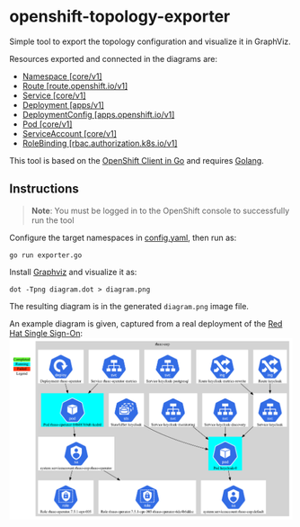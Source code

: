 # openshift-topology-exporter
Simple tool to export the topology configuration and visualize it in GraphViz.

Resources exported and connected in the diagrams are:
* [Namespace [core/v1]](https://docs.openshift.com/online/pro/rest_api/core/namespace-core-v1.html)
* [Route [route.openshift.io/v1]](https://docs.openshift.com/online/pro/rest_api/route_openshift_io/route-route-openshift-io-v1.html)
* [Service [core/v1]](https://docs.openshift.com/online/pro/rest_api/core/service-core-v1.html)
* [Deployment [apps/v1]](https://docs.openshift.com/online/pro/rest_api/apps/deployment-apps-v1.html)
* [DeploymentConfig [apps.openshift.io/v1]](https://docs.openshift.com/online/pro/rest_api/apps_openshift_io/deploymentconfig-apps-openshift-io-v1.html)
* [Pod [core/v1]](https://docs.openshift.com/online/pro/rest_api/core/pod-core-v1.html)
* [ServiceAccount [core/v1]](https://docs.openshift.com/online/pro/rest_api/core/serviceaccount-core-v1.html)
* [RoleBinding [rbac.authorization.k8s.io/v1]](https://docs.openshift.com/online/pro/rest_api/rbac_authorization_k8s_io/rolebinding-rbac-authorization-k8s-io-v1.html)

This tool is based on the [OpenShift Client in Go](https://github.com/openshift/client-go) and requires [Golang](https://go.dev/).

## Instructions
> **Note**: You must be logged in to the OpenShift console to successfully run the tool

Configure the target namespaces in [config.yaml](./config.yaml), then run as:
```shell
go run exporter.go
```

Install [Graphviz](https://graphviz.org/) and visualize it as:
```shell
dot -Tpng diagram.dot > diagram.png
```

The resulting diagram is in the generated `diagram.png` image file.

An example diagram is given, captured from a real deployment of the [Red Hat Single Sign-On](https://access.redhat.com/products/red-hat-single-sign-on):
![](./examples/rhsso.png)
